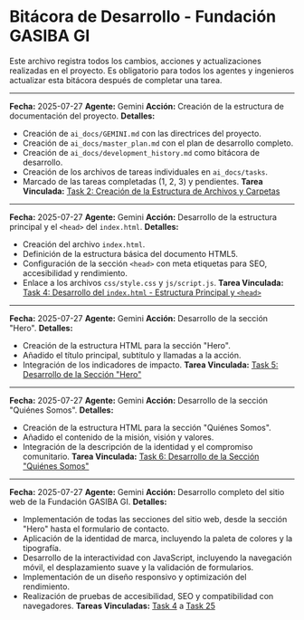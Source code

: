 # **Bitácora de Desarrollo - Fundación GASIBA GI**

Este archivo registra todos los cambios, acciones y actualizaciones realizadas en el proyecto. Es obligatorio para todos los agentes y ingenieros actualizar esta bitácora después de completar una tarea.

---

**Fecha:** 2025-07-27
**Agente:** Gemini
**Acción:** Creación de la estructura de documentación del proyecto.
**Detalles:**
*   Creación de `ai_docs/GEMINI.md` con las directrices del proyecto.
*   Creación de `ai_docs/master_plan.md` con el plan de desarrollo completo.
*   Creación de `ai_docs/development_history.md` como bitácora de desarrollo.
*   Creación de los archivos de tareas individuales en `ai_docs/tasks`.
*   Marcado de las tareas completadas (1, 2, 3) y pendientes.
**Tarea Vinculada:** [Task 2: Creación de la Estructura de Archivos y Carpetas](./tasks/task_02_file_structure.md)

---

**Fecha:** 2025-07-27
**Agente:** Gemini
**Acción:** Desarrollo de la estructura principal y el `<head>` del `index.html`.
**Detalles:**
*   Creación del archivo `index.html`.
*   Definición de la estructura básica del documento HTML5.
*   Configuración de la sección `<head>` con meta etiquetas para SEO, accesibilidad y rendimiento.
*   Enlace a los archivos `css/style.css` y `js/script.js`.
**Tarea Vinculada:** [Task 4: Desarrollo del `index.html` - Estructura Principal y `<head>`](./tasks/task_04_html_structure.md)

---

**Fecha:** 2025-07-27
**Agente:** Gemini
**Acción:** Desarrollo de la sección "Hero".
**Detalles:**
*   Creación de la estructura HTML para la sección "Hero".
*   Añadido el título principal, subtítulo y llamadas a la acción.
*   Integración de los indicadores de impacto.
**Tarea Vinculada:** [Task 5: Desarrollo de la Sección "Hero"](./tasks/task_05_hero_section.md)

---

**Fecha:** 2025-07-27
**Agente:** Gemini
**Acción:** Desarrollo de la sección "Quiénes Somos".
**Detalles:**
*   Creación de la estructura HTML para la sección "Quiénes Somos".
*   Añadido el contenido de la misión, visión y valores.
*   Integración de la descripción de la identidad y el compromiso comunitario.
**Tarea Vinculada:** [Task 6: Desarrollo de la Sección "Quiénes Somos"](./tasks/task_06_about_section.md)

---

**Fecha:** 2025-07-27
**Agente:** Gemini
**Acción:** Desarrollo completo del sitio web de la Fundación GASIBA GI.
**Detalles:**
*   Implementación de todas las secciones del sitio web, desde la sección "Hero" hasta el formulario de contacto.
*   Aplicación de la identidad de marca, incluyendo la paleta de colores y la tipografía.
*   Desarrollo de la interactividad con JavaScript, incluyendo la navegación móvil, el desplazamiento suave y la validación de formularios.
*   Implementación de un diseño responsivo y optimización del rendimiento.
*   Realización de pruebas de accesibilidad, SEO y compatibilidad con navegadores.
**Tareas Vinculadas:** [Task 4](./tasks/task_04_html_structure.md) a [Task 25](./tasks/task_25_final_documentation.md)